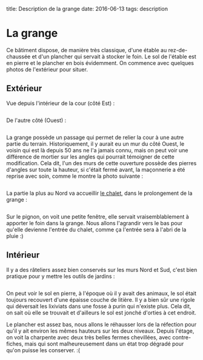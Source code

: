 title: Description de la grange
date: 2016-06-13
tags: description

# La grange

Ce bâtiment dispose, de manière très classique, d'une étable au rez-de-chaussée et d'un plancher qui servait à stocker le foin. Le sol de l'étable est en pierre et le plancher en bois évidemment. On commence avec quelques photos de l'extérieur pour situer.

## Extérieur

Vue depuis l'intérieur de la cour (côté Est) :

<img src="images/grange/grange_est.jpg" alt=""/>

De l'autre côté (Ouest) :

<img src="images/grange/grange_ouest.jpg" alt=""/>

La grange possède un passage qui permet de relier la cour à une autre partie du terrain. Historiquement, il y aurait eu un mur du côté Ouest, le voisin qui est là depuis 50 ans ne l'a jamais connu, mais on peut voir une différence de mortier sur les angles qui pourrait témoigner de cette modification. Cela dit, l'un des murs de cette ouverture possède des pierres d'angles sur toute la hauteur, si c'était fermé avant, la maçonnerie a été reprise avec soin, comme le montre la photo suivante :

<img src="images/grange/grange_passage.jpg" alt=""/>

La partie la plus au Nord va accueillir [le chalet]({category}chalet), dans le prolongement de la grange :

<img src="images/grange/grange_position_chalet.jpg" alt=""/>

Sur le pignon, on voit une petite fenêtre, elle servait vraisemblablement à apporter le foin dans la grange. Nous allons l'agrandir vers le bas pour qu'elle devienne l'entrée du chalet, comme ça l'entrée sera à l'abri de la pluie :)

## Intérieur

Il y a des râteliers assez bien conservés sur les murs Nord et Sud, c'est bien pratique pour y mettre les outils de jardins :

<img src="images/grange/grange_ratelier.jpg" alt=""/>

On peut voir le sol en pierre, à l'époque où il y avait des animaux, le sol était toujours recouvert d'une épaisse couche de litière. Il y a bien sûr une rigole qui déversait les lixiviats dans une fosse à purin qui n'existe plus. Cela dit, on sait où elle se trouvait et d'ailleurs le sol est jonché d'orties à cet endroit.

Le plancher est assez bas, nous allons le réhausser lors de la réfection pour qu'il y ait environ les mêmes hauteurs sur les deux niveaux. Depuis l'étage, on voit la charpente avec deux très belles fermes chevillées, avec contre-fiches, mais qui sont malheureusement dans un état trop dégradé pour qu'on puisse les conserver. :(

<img src="images/grange/grange_fermes.jpg" alt=""/>
